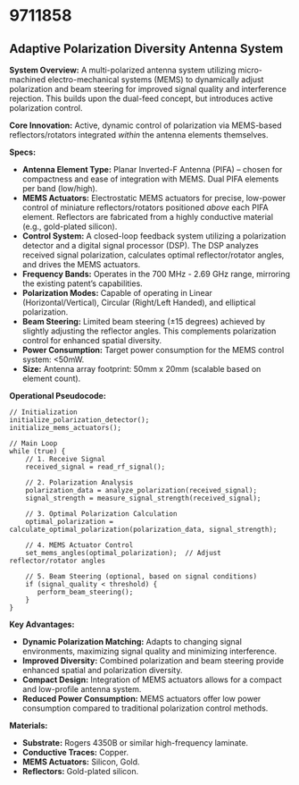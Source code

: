 # 9711858

## Adaptive Polarization Diversity Antenna System

**System Overview:** A multi-polarized antenna system utilizing micro-machined electro-mechanical systems (MEMS) to dynamically adjust polarization and beam steering for improved signal quality and interference rejection. This builds upon the dual-feed concept, but introduces active polarization control.

**Core Innovation:** Active, dynamic control of polarization via MEMS-based reflectors/rotators integrated *within* the antenna elements themselves.

**Specs:**

*   **Antenna Element Type:**  Planar Inverted-F Antenna (PIFA) – chosen for compactness and ease of integration with MEMS. Dual PIFA elements per band (low/high).
*   **MEMS Actuators:**  Electrostatic MEMS actuators for precise, low-power control of miniature reflectors/rotators positioned *above* each PIFA element.  Reflectors are fabricated from a highly conductive material (e.g., gold-plated silicon).
*   **Control System:**  A closed-loop feedback system utilizing a polarization detector and a digital signal processor (DSP). The DSP analyzes received signal polarization, calculates optimal reflector/rotator angles, and drives the MEMS actuators.
*   **Frequency Bands:** Operates in the 700 MHz - 2.69 GHz range, mirroring the existing patent’s capabilities.
*   **Polarization Modes:**  Capable of operating in Linear (Horizontal/Vertical), Circular (Right/Left Handed), and elliptical polarization.
*   **Beam Steering:** Limited beam steering (±15 degrees) achieved by slightly adjusting the reflector angles.  This complements polarization control for enhanced spatial diversity.
*   **Power Consumption:** Target power consumption for the MEMS control system: <50mW.
*   **Size:**  Antenna array footprint: 50mm x 20mm (scalable based on element count).

**Operational Pseudocode:**

```
// Initialization
initialize_polarization_detector();
initialize_mems_actuators();

// Main Loop
while (true) {
    // 1. Receive Signal
    received_signal = read_rf_signal();

    // 2. Polarization Analysis
    polarization_data = analyze_polarization(received_signal);
    signal_strength = measure_signal_strength(received_signal);

    // 3. Optimal Polarization Calculation
    optimal_polarization = calculate_optimal_polarization(polarization_data, signal_strength);

    // 4. MEMS Actuator Control
    set_mems_angles(optimal_polarization);  // Adjust reflector/rotator angles

    // 5. Beam Steering (optional, based on signal conditions)
    if (signal_quality < threshold) {
       perform_beam_steering();
    }
}
```

**Key Advantages:**

*   **Dynamic Polarization Matching:** Adapts to changing signal environments, maximizing signal quality and minimizing interference.
*   **Improved Diversity:** Combined polarization and beam steering provide enhanced spatial and polarization diversity.
*   **Compact Design:** Integration of MEMS actuators allows for a compact and low-profile antenna system.
*   **Reduced Power Consumption:** MEMS actuators offer low power consumption compared to traditional polarization control methods.

**Materials:**

*   **Substrate:** Rogers 4350B or similar high-frequency laminate.
*   **Conductive Traces:** Copper.
*   **MEMS Actuators:** Silicon, Gold.
*   **Reflectors:** Gold-plated silicon.